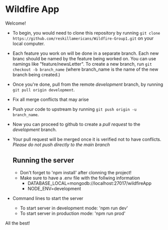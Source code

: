 # Wildfire App

Welcome!

- To begin, you would need to clone this repository by running
  `git clone https://github.com/reskillamericans/Wildfire-Group1.git`
  on your local computer.

- Each feature you work on will be done in a separate branch. Each new branc should be named by the feature being worked on. You can use namings like "feature/newsLetter".
  To create a new branch, run `git checkout -b branch_name` (where branch_name is the name of the new branch being created.)
- Once you're done, pull from the remote _development_ branch, by running `git pull origin development`.
- Fix all merge conflicts that may arise
- Push your code to upstream by running
  `git push origin -u branch_name`.
- Now you can proceed to github to create a _pull request_ to the _development_ branch.
- Your pull request will be merged once it is verified not to have conflicts.
  _Please do not push directly to the main branch_

  ## Running the server

  - Don't forget to 'npm install' after clonning the project!
  - Make sure to have a .env file with the follwing information
    - DATABASE_LOCAL=mongodb://localhost:27017/wildfireApp
    - NODE_ENV=development

- Command lines to start the server
  - To start server in development mode: 'npm run dev'
  - To start server in production mode: 'npm run prod'

All the best!
